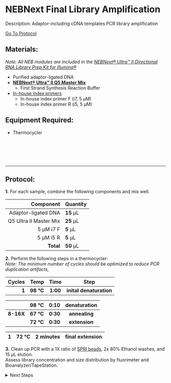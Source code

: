 NEBNext Final Library Amplification
================================================================================
Description: Adaptor-including cDNA templates PCR library amplification

[Go To Protocol](#protocol)

Materials:
--------------------------------------------------------------------------------
  _Note: All NEB modules are included in the [NEBNext® Ultra™ II Directional RNA Library Prep Kit for Illumina®](https://www.neb.com/products/e7760-nebnext-ultra-ii-directional-rna-library-prep-kit-for-illumina#Product%20Information)_
  * Purified adaptor-ligated DNA
  * **[NEBNext® Ultra™ II Q5 Master Mix](https://www.neb.com/products/m0544-nebnext-ultra-ii-q5-master-mix#Product%20Information)**
    * First Strand Synthesis Reaction Buffer  
  * [In-house index primers](../../CWML-primers.csv)
    * In-house index primer F (i7, 5 µM)
    * In-house index primer R (i5, 5 µM)
    
Equipment Required:
--------------------------------------------------------------------------------
  * Thermocycler

<br/><br/><br/><br/>
___
Protocol:
--------------------------------------------------------------------------------

**1.** For each sample, combine the following components and mix well.

  | Component | Quantity | 
  | ---------: | :---------- |
  | Adaptor-ligated DNA | **15**  µL | 
  | Q5 Ultra II Master Mix | **25**  µL |  
  | 5 µM i7 F | **5**  µL |
  | 5 µM i5 R | **5**  µL |
  | **Total** | **50** µL |

**2.** Perform the following steps in a thermocycler: <br/>
_Note: The minimum number of cycles should be optimized to reduce PCR duplication artifacts,_<br/> 
  
  | Cycles | Temp | Time | Step |
  | ---------: | :--------: | :---------: |:---------: |
  | **1** | **98 °C** | **1:00** | **inital denaturation** |
  
  || 98 °C | 0:10 | denaturation |
  | ---------: | :--------: | :---------: |:---------: |
  | **8-16X** | **67 °C** | **0:30** | **annealing** |
  | | **72 °C** | **0:30** | **extension** |
 
  | 1 | 72 °C | 2 minutes | final extension |
  | ---------: | :--------: | :---------: |:---------: |
  
  
**3.** Clean up PCR with a 1X ratio of [SPRI beads](../SPRI-beads.md), 2x 80% Ethanol washes, and 15 µL elution.<br/>
Assess library concentration and size distribution by fluorimeter and Bioanalyzer/TapeStation.

<!-- The text below creates dropdown lists for links to next steps or hyperlinks -->

<details>
  <summary>Next Steps</summary>

</p> <a href="../Pool-Denature-Sequence.md">
Directional Second Strand Synthesis </a>

</details>
